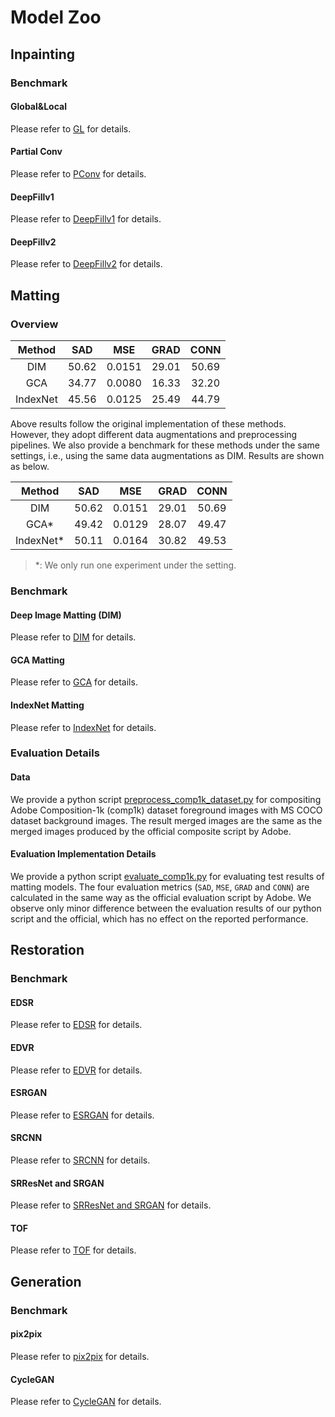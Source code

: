 # Model Zoo

## Inpainting

### Benchmark

#### Global&Local

Please refer to [GL](https://github.com/open-mmlab/mmediting/blob/master/configs/inpainting/global_local) for details.

#### Partial Conv

Please refer to [PConv](https://github.com/open-mmlab/mmediting/blob/master/configs/inpainting/partial_conv) for details.

#### DeepFillv1

Please refer to [DeepFillv1](https://github.com/open-mmlab/mmediting/blob/master/configs/inpainting/deepfillv1) for details.

#### DeepFillv2

Please refer to [DeepFillv2](https://github.com/open-mmlab/mmediting/blob/master/configs/inpainting/deepfillv2) for details.


## Matting

### Overview

|        Method       |  SAD  |   MSE  |  GRAD |  CONN |
|:-------------------:|:-----:|:------:|:-----:|:-----:|
|        DIM          | 50.62 | 0.0151 | 29.01 | 50.69 |
|        GCA          | 34.77 | 0.0080 | 16.33 | 32.20 |
|      IndexNet       | 45.56 | 0.0125 | 25.49 | 44.79 |

Above results follow the original implementation of these methods.
However, they adopt different data augmentations and preprocessing pipelines.
We also provide a benchmark for these methods under the same settings, i.e., using the same data augmentations as DIM. Results are shown as below.

|        Method       |  SAD  |   MSE  |  GRAD |  CONN |
|:-------------------:|:-----:|:------:|:-----:|:-----:|
|        DIM          | 50.62 | 0.0151 | 29.01 | 50.69 |
|        GCA*         | 49.42 | 0.0129 | 28.07 | 49.47 |
|      IndexNet*      | 50.11 | 0.0164 | 30.82 | 49.53 |

> *: We only run one experiment under the setting.

### Benchmark

#### Deep Image Matting (DIM)

Please refer to [DIM](https://github.com/open-mmlab/mmediting/blob/master/configs/mattors/dim) for details.

#### GCA Matting

Please refer to [GCA](https://github.com/open-mmlab/mmediting/blob/master/configs/mattors/gca) for details.

#### IndexNet Matting

Please refer to [IndexNet](https://github.com/open-mmlab/mmediting/blob/master/configs/mattors/indexnet) for details.

### Evaluation Details

#### Data

We provide a python script [preprocess_comp1k_dataset.py](https://github.com/open-mmlab/mmediting/blob/master/tools/preprocess_comp1k_dataset.py) for compositing Adobe Composition-1k (comp1k) dataset foreground images with MS COCO dataset background images. The result merged images are the same as the merged images produced by the official composite script by Adobe.

#### Evaluation Implementation Details

We provide a python script [evaluate_comp1k.py](https://github.com/open-mmlab/mmediting/blob/master/tools/evaluate_comp1k.py) for evaluating test results of matting models. The four evaluation metrics (`SAD`, `MSE`, `GRAD` and `CONN`) are calculated in the same way as the official evaluation script by Adobe. We observe only minor difference between the evaluation results of our python script and the official, which has no effect on the reported performance.


## Restoration

### Benchmark

#### EDSR

Please refer to [EDSR](https://github.com/open-mmlab/mmediting/blob/master/configs/restorers/edsr) for details.

#### EDVR

Please refer to [EDVR](https://github.com/open-mmlab/mmediting/blob/master/configs/restorers/edvr) for details.

#### ESRGAN

Please refer to [ESRGAN](https://github.com/open-mmlab/mmediting/blob/master/configs/restorers/esrgan) for details.

#### SRCNN

Please refer to [SRCNN](https://github.com/open-mmlab/mmediting/blob/master/configs/restorers/srcnn) for details.

#### SRResNet and SRGAN

Please refer to [SRResNet and SRGAN](https://github.com/open-mmlab/mmediting/blob/master/configs/restorers/srresnet_srgan) for details.

#### TOF

Please refer to [TOF](https://github.com/open-mmlab/mmediting/blob/master/configs/restorers/tof) for details.


## Generation

### Benchmark

#### pix2pix

Please refer to [pix2pix](https://github.com/open-mmlab/mmediting/blob/master/configs/synthesizers/pix2pix) for details.

#### CycleGAN

Please refer to [CycleGAN](https://github.com/open-mmlab/mmediting/blob/master/configs/synthesizers/cyclegan) for details.
